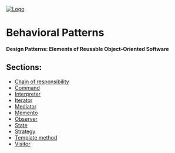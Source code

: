 [![Logo](https://raw.githubusercontent.com/ogycode/DesignPatterns/master/merch/logoBehavioralPatterns.jpg)](https://github.com/ogycode/DesignPatterns/tree/master/src/BehavioralPatterns)

# Behavioral Patterns
**Design Patterns: Elements of Reusable Object-Oriented Software**

## Sections:
 - [Chain of responsibility](https://github.com/ogycode/DesignPatterns/blob/master/src/BehavioralPatterns/ChainOfResponsibility)
 - [Command](https://github.com/ogycode/DesignPatterns/blob/master/src/BehavioralPatterns/Command)
 - [Interpreter](https://github.com/ogycode/DesignPatterns/blob/master/src/BehavioralPatterns/Interpreter)
 - [Iterator](https://github.com/ogycode/DesignPatterns/blob/master/src/BehavioralPatterns/Iterator)
 - [Mediator](https://github.com/ogycode/DesignPatterns/blob/master/src/BehavioralPatterns/Mediator)
 - [Memento](https://github.com/ogycode/DesignPatterns/blob/master/src/BehavioralPatterns/Memento)
 - [Observer](https://github.com/ogycode/DesignPatterns/blob/master/src/BehavioralPatterns/Observer)
 - [State](https://github.com/ogycode/DesignPatterns/blob/master/src/BehavioralPatterns/State)
 - [Strategy](https://github.com/ogycode/DesignPatterns/blob/master/src/BehavioralPatterns/Strategy)
 - [Template method](https://github.com/ogycode/DesignPatterns/blob/master/src/BehavioralPatterns/TemplateMethod)
 - [Visitor](https://github.com/ogycode/DesignPatterns/blob/master/src/BehavioralPatterns/Visitor)